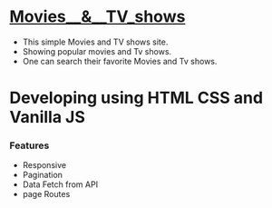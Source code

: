 # [Movies__&__TV_shows](https://kirathecoder.github.io/Movies__-__TV_shows/)
- This simple Movies and TV shows site.
- Showing popular movies and Tv shows.
- One can search their favorite Movies and Tv shows.

# Developing using HTML CSS and Vanilla JS

### Features
- Responsive
- Pagination
- Data Fetch from API
- page Routes